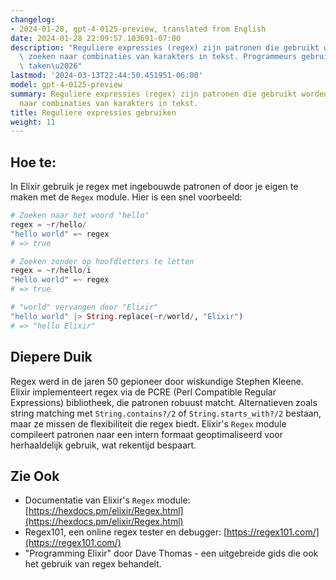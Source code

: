 ```yaml
---
changelog:
- 2024-01-28, gpt-4-0125-preview, translated from English
date: 2024-01-28 22:09:57.103691-07:00
description: "Reguliere expressies (regex) zijn patronen die gebruikt worden om te\
  \ zoeken naar combinaties van karakters in tekst. Programmeurs gebruiken ze voor\
  \ taken\u2026"
lastmod: '2024-03-13T22:44:50.451951-06:00'
model: gpt-4-0125-preview
summary: Reguliere expressies (regex) zijn patronen die gebruikt worden om te zoeken
  naar combinaties van karakters in tekst.
title: Reguliere expressies gebruiken
weight: 11
---
```


## Hoe te:
In Elixir gebruik je regex met ingebouwde patronen of door je eigen te maken met de `Regex` module. Hier is een snel voorbeeld:

```elixir
# Zoeken naar het woord "hello"
regex = ~r/hello/
"hello world" =~ regex
# => true

# Zoeken zonder op hoofdletters te letten
regex = ~r/hello/i
"Hello world" =~ regex
# => true

# "world" vervangen door "Elixir"
"hello world" |> String.replace(~r/world/, "Elixir")
# => "hello Elixir"
```

## Diepere Duik
Regex werd in de jaren 50 gepioneer door wiskundige Stephen Kleene. Elixir implementeert regex via de PCRE (Perl Compatible Regular Expressions) bibliotheek, die patronen robuust matcht. Alternatieven zoals string matching met `String.contains?/2` of `String.starts_with?/2` bestaan, maar ze missen de flexibiliteit die regex biedt. Elixir's `Regex` module compileert patronen naar een intern formaat geoptimaliseerd voor herhaaldelijk gebruik, wat rekentijd bespaart.

## Zie Ook
- Documentatie van Elixir's `Regex` module: [https://hexdocs.pm/elixir/Regex.html](https://hexdocs.pm/elixir/Regex.html)
- Regex101, een online regex tester en debugger: [https://regex101.com/](https://regex101.com/)
- "Programming Elixir" door Dave Thomas - een uitgebreide gids die ook het gebruik van regex behandelt.
